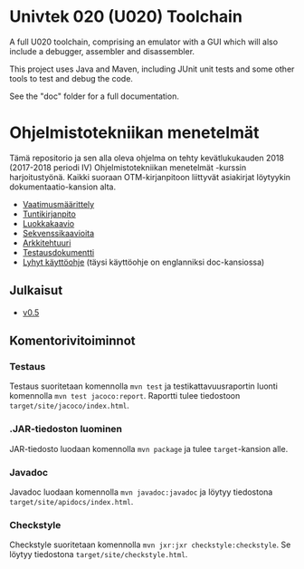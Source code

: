 
# Univtek 020 (U020) Toolchain

A full U020 toolchain, comprising an emulator with a GUI which will also include a debugger, assembler and disassembler. 

This project uses Java and Maven, including JUnit unit tests and some other tools to test and debug the code.

See the "doc" folder for a full documentation.

# Ohjelmistotekniikan menetelmät

Tämä repositorio ja sen alla oleva ohjelma on tehty kevätlukukauden 2018 (2017-2018 periodi IV) Ohjelmistotekniikan menetelmät -kurssin harjoitustyönä. Kaikki suoraan OTM-kirjanpitoon liittyvät asiakirjat löytyykin dokumentaatio-kansion alta.

* [Vaatimusmäärittely](https://github.com/hisahi/u020-toolchain/blob/master/dokumentaatio/vaatimusmaarittely.md)
* [Tuntikirjanpito](https://github.com/hisahi/u020-toolchain/blob/master/dokumentaatio/tuntikirjanpito.md)
* [Luokkakaavio](https://github.com/hisahi/u020-toolchain/blob/master/dokumentaatio/luokkakaaviot.md)
* [Sekvenssikaavioita](https://github.com/hisahi/u020-toolchain/blob/master/dokumentaatio/sekvenssikaaviot.md)
* [Arkkitehtuuri](https://github.com/hisahi/u020-toolchain/blob/master/dokumentaatio/arkkitehtuuri.md)
* [Testausdokumentti](https://github.com/hisahi/u020-toolchain/blob/master/dokumentaatio/testaus.md)
* [Lyhyt käyttöohje](https://github.com/hisahi/u020-toolchain/blob/master/dokumentaatio/kayttoohje.md) (täysi käyttöohje on englanniksi doc-kansiossa)

## Julkaisut

* [v0.5](https://github.com/hisahi/u020-toolchain/releases/tag/v0.5)

## Komentorivitoiminnot

### Testaus

Testaus suoritetaan komennolla `mvn test` ja testikattavuusraportin luonti komennolla `mvn test jacoco:report`. Raportti tulee tiedostoon `target/site/jacoco/index.html`.

### .JAR-tiedoston luominen

JAR-tiedosto luodaan komennolla `mvn package` ja tulee `target`-kansion alle.

### Javadoc

Javadoc luodaan komennolla `mvn javadoc:javadoc` ja löytyy tiedostona `target/site/apidocs/index.html`.

### Checkstyle

Checkstyle suoritetaan komennolla `mvn jxr:jxr checkstyle:checkstyle`. Se löytyy tiedostona `target/site/checkstyle.html`.
